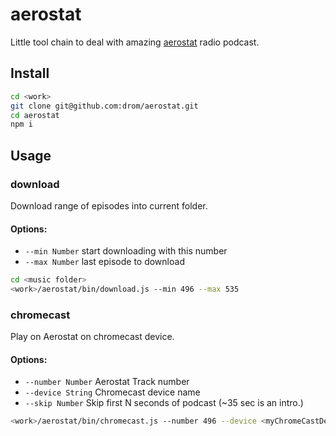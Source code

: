 # aerostat

Little tool chain to deal with amazing [aerostat](http://www.aquarium.ru/misc/aerostat/) radio podcast.

## Install

```sh
cd <work>
git clone git@github.com:drom/aerostat.git
cd aerostat
npm i
```

## Usage

### download

Download range of episodes into current folder.

#### Options:

  * `--min Number` start downloading with this number
  * `--max Number` last episode to download

```sh
cd <music folder>
<work>/aerostat/bin/download.js --min 496 --max 535
```

### chromecast

Play on Aerostat on chromecast device.

#### Options:

  * `--number Number` Aerostat Track number
  * `--device String` Chromecast device name
  * `--skip Number` Skip first N seconds of podcast (~35 sec is an intro.)

```sh
<work>/aerostat/bin/chromecast.js --number 496 --device <myChromeCastDeviceName>
```
